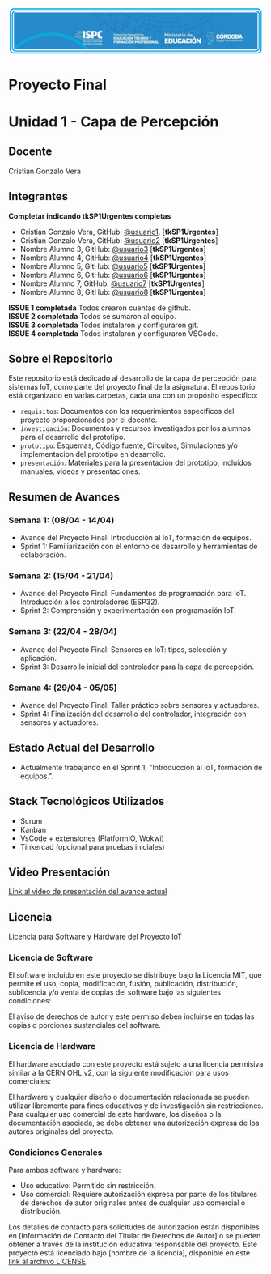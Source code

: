 ![Logo ISPC](rsc/media/logoISPC.png)

# Proyecto Final  
# Unidad 1 - Capa de Percepción

## Docente
Cristian Gonzalo Vera

## Integrantes  
**Completar indicando tkSP1Urgentes completas**  

- Cristian Gonzalo Vera, GitHub: [@usuario1](https://github.com/usuario1). [**tkSP1Urgentes**]
- Cristian Gonzalo Vera, GitHub: [@usuario2](https://github.com/usuario2) [**tkSP1Urgentes**]
- Nombre Alumno 3, GitHub: [@usuario3](https://github.com/usuario3) [**tkSP1Urgentes**]
- Nombre Alumno 4, GitHub: [@usuario4](https://github.com/usuario4) [**tkSP1Urgentes**]
- Nombre Alumno 5, GitHub: [@usuario5](https://github.com/usuario5) [**tkSP1Urgentes**]
- Nombre Alumno 6, GitHub: [@usuario6](https://github.com/usuario6) [**tkSP1Urgentes**]
- Nombre Alumno 7, GitHub: [@usuario7](https://github.com/usuario7) [**tkSP1Urgentes**]
- Nombre Alumno 8, GitHub: [@usuario8](https://github.com/usuario8) [**tkSP1Urgentes**]

**ISSUE 1 completada** Todos crearon cuentas de github.  
**ISSUE 2 completada** Todos se sumaron al equipo.  
**ISSUE 3 completada** Todos instalaron y configuraron git.  
**ISSUE 4 completada** Todos instalaron y configuraron VSCode.  
  
## Sobre el Repositorio
Este repositorio está dedicado al desarrollo de la capa de percepción para sistemas IoT, como parte del proyecto final de la asignatura. El repositorio está organizado en varias carpetas, cada una con un propósito específico:
- `requisitos`: Documentos con los requerimientos específicos del proyecto proporcionados por el docente.
- `investigación`: Documentos y recursos investigados por los alumnos para el desarrollo del prototipo.
- `prototipo`: Esquemas, Código fuente, Circuitos, Simulaciones y/o implementacion del prototipo en desarrollo.
- `presentación`: Materiales para la presentación del prototipo, incluidos manuales, videos y presentaciones.

## Resumen de Avances
### Semana 1: (08/04 - 14/04)
- Avance del Proyecto Final: Introducción al IoT, formación de equipos.
- Sprint 1: Familiarización con el entorno de desarrollo y herramientas de colaboración.

### Semana 2: (15/04 - 21/04)
- Avance del Proyecto Final: Fundamentos de programación para IoT. Introducción a los controladores (ESP32).
- Sprint 2: Comprensión y experimentación con programación IoT.

### Semana 3: (22/04 - 28/04)
- Avance del Proyecto Final: Sensores en IoT: tipos, selección y aplicación.
- Sprint 3: Desarrollo inicial del controlador para la capa de percepción.

### Semana 4: (29/04 - 05/05)
- Avance del Proyecto Final: Taller práctico sobre sensores y actuadores.
- Sprint 4: Finalización del desarrollo del controlador, integración con sensores y actuadores.

## Estado Actual del Desarrollo
- Actualmente trabajando en el Sprint 1, "Introducción al IoT, formación de equipos.".

## Stack Tecnológicos Utilizados
- Scrum
- Kanban
- VsCode + extensiones (PlatformIO, Wokwi)
- Tinkercad (opcional para pruebas iniciales)  
  
## Video Presentación
[Link al video de presentación del avance actual](URL_DEL_VIDEO)  

## Licencia  
Licencia para Software y Hardware del Proyecto IoT

### Licencia de Software
El software incluido en este proyecto se distribuye bajo la Licencia MIT, que permite el uso, copia, modificación, fusión, publicación, distribución, sublicencia y/o venta de copias del software bajo las siguientes condiciones:

El aviso de derechos de autor y este permiso deben incluirse en todas las copias o porciones sustanciales del software.

### Licencia de Hardware
El hardware asociado con este proyecto está sujeto a una licencia permisiva similar a la CERN OHL v2, con la siguiente modificación para usos comerciales:

El hardware y cualquier diseño o documentación relacionada se pueden utilizar libremente para fines educativos y de investigación sin restricciones. Para cualquier uso comercial de este hardware, los diseños o la documentación asociada, se debe obtener una autorización expresa de los autores originales del proyecto.

### Condiciones Generales
Para ambos software y hardware:
- Uso educativo: Permitido sin restricción.
- Uso comercial: Requiere autorización expresa por parte de los titulares de derechos de autor originales antes de cualquier uso comercial o distribución.

Los detalles de contacto para solicitudes de autorización están disponibles en [Información de Contacto del Titular de Derechos de Autor] o se pueden obtener a través de la institución educativa responsable del proyecto.
Este proyecto está licenciado bajo [nombre de la licencia], disponible en este [link al archivo LICENSE](LICENSE).

 
  
    
